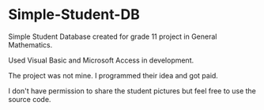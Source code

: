 # Simple-Student-DB
Simple Student Database created for grade 11 project in General Mathematics.

Used Visual Basic and Microsoft Access in development.

The project was not mine. I programmed their idea and got paid. 

I don't have permission to share the student pictures but feel free to use the source code. 

